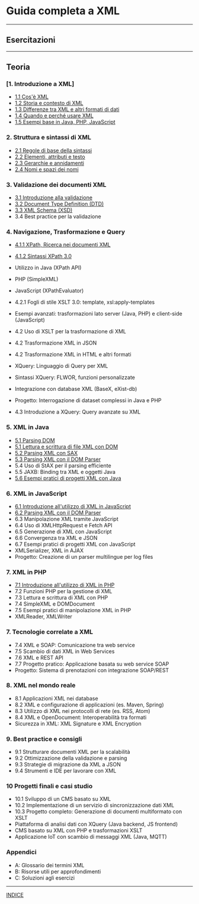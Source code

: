 # Guida completa a XML 

---
## Esercitazioni

---
## Teoria
### [1. Introduzione a XML] 
  - [1.1 Cos'è XML](<01.1 Cos'è XML.md>)
  - [1.2 Storia e contesto di XML](<01.2 Storia e contesto di XML.md>)
  - [1.3 Differenze tra XML e altri formati di dati](<01.3 Differenze tra XML e altri formati di dati.md>)
  - [1.4 Quando e perché usare XML](<01.4 Quando e perché usare XML.md>)
  - [1.5 Esempi base in Java, PHP, JavaScript](<01.5 Esempi base in Java, PHP, JavaScript.md>)

### 2. Struttura e sintassi di XML
  - [2.1 Regole di base della sintassi](<02.1 Regole di base della sintassi.md>)
  - [2.2 Elementi, attributi e testo](<02.2 Elementi, attributi e testo.md>)
  - [2.3 Gerarchie e annidamenti](<02.3 Gerarchie e annidamenti.md>)
  - [2.4 Nomi e spazi dei nomi](<02.4 Nomi e spazi dei nomi.md>)

### 3. Validazione dei documenti XML
  - [3.1 Introduzione alla validazione](<03.1 Introduzione alla validazione.md>)
  - [3.2 Document Type Definition (DTD)](<03.2 Document Type Definition (DTD).md>)
  - [3.3 XML Schema (XSD)](<03.3 XML Schema (XSD).md>)
  - 3.4 Best practice per la validazione

### 4. Navigazione, Trasformazione e Query
  - [4.1.1 XPath, Ricerca nei documenti XML](<04.1.1 XPath, Ricerca nei documenti XML.md>)
  - [4.1.2 Sintassi XPath 3.0](<04.1.2 Sintassi XPath 3.0.md>)
  - Utilizzo in Java (XPath API)
  - PHP (SimpleXML)
  - JavaScript (XPathEvaluator)

  - 4.2.1 Fogli di stile XSLT 3.0: template, xsl:apply-templates
  - Esempi avanzati: trasformazioni lato server (Java, PHP) e client-side (JavaScript) 
  - 4.2 Uso di XSLT per la trasformazione di XML
  - 4.2 Trasformazione XML in JSON
  - 4.2 Trasformazione XML in HTML e altri formati

  - XQuery: Linguaggio di Query per XML
  - Sintassi XQuery: FLWOR, funzioni personalizzate
  - Integrazione con database XML (BaseX, eXist-db)
  - Progetto: Interrogazione di dataset complessi in Java e PHP
  - 4.3 Introduzione a XQuery: Query avanzate su XML

### 5. XML in Java
  - [5.1 Parsing DOM](<05.1 Parsing DOM.md>)
  - [5.1 Lettura e scrittura di file XML con DOM](<05.1 Lettura e scrittura di file XML con DOM.md>)
  - [5.2 Parsing XML con SAX](<05.2 Parsing XML con SAX.md>)
  - [5.3 Parsing XML con il DOM Parser](<05.3 Parsing XML con il DOM Parser.md>)
  - 5.4 Uso di StAX per il parsing efficiente
  - 5.5 JAXB: Binding tra XML e oggetti Java
  - [5.6 Esempi pratici di progetti XML con Java](<05.6 Esempi pratici di progetti XML con Java.md>)

### 6. XML in JavaScript
  - [6.1 Introduzione all'utilizzo di XML in JavaScript](<06.1 Introduzione all'utilizzo di XML in JavaScript.md>)
  - [6.2 Parsing XML con il DOM Parser](<06.2 Parsing XML con il DOM Parser.md>)
  - 6.3 Manipolazione XML tramite JavaScript
  - 6.4 Uso di XMLHttpRequest e Fetch API
  - 6.5 Generazione di XML con JavaScript
  - 6.6 Convergenza tra XML e JSON
  - 6.7 Esempi pratici di progetti XML con JavaScript
  - XMLSerializer, XML in AJAX
  - Progetto: Creazione di un parser multilingue per log files

### 7. XML in PHP
  - [7.1 Introduzione all'utilizzo di XML in PHP](<07.1 Introduzione all'utilizzo di XML in PHP.md>)
  - 7.2 Funzioni PHP per la gestione di XML
  - 7.3 Lettura e scrittura di XML con PHP
  - 7.4 SimpleXML e DOMDocument
  - 7.5 Esempi pratici di manipolazione XML in PHP
  - XMLReader, XMLWriter

### 7. Tecnologie correlate a XML
  - 7.4 XML e SOAP: Comunicazione tra web service
  - 7.5 Scambio di dati XML in Web Services
  - 7.6 XML e REST API
  - 7.7 Progetto pratico: Applicazione basata su web service SOAP
  - Progetto: Sistema di prenotazioni con integrazione SOAP/REST

### 8. XML nel mondo reale
  - 8.1 Applicazioni XML nei database
  - 8.2 XML e configurazione di applicazioni (es. Maven, Spring)
  - 8.3 Utilizzo di XML nei protocolli di rete (es. RSS, Atom)
  - 8.4 XML e OpenDocument: Interoperabilità tra formati
  - Sicurezza in XML: XML Signature e XML Encryption

### 9. Best practice e consigli
  - 9.1 Strutturare documenti XML per la scalabilità
  - 9.2 Ottimizzazione della validazione e parsing
  - 9.3 Strategie di migrazione da XML a JSON
  - 9.4 Strumenti e IDE per lavorare con XML

### 10 Progetti finali e casi studio
  - 10.1 Sviluppo di un CMS basato su XML
  - 10.2 Implementazione di un servizio di sincronizzazione dati XML
  - 10.3 Progetto completo: Generazione di documenti multiformato con XSLT
  - Piattaforma di analisi dati con XQuery (Java backend, JS frontend)
  - CMS basato su XML con PHP e trasformazioni XSLT
  - Applicazione IoT con scambio di messaggi XML (Java, MQTT)

### Appendici
- A: Glossario dei termini XML
- B: Risorse utili per approfondimenti
- C: Soluzioni agli esercizi

---

[INDICE](../README.md)